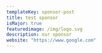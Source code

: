 ```yaml
---
templateKey: sponsor-post
title: test sponsor
isMajor: true
featuredimage: /img/logo.svg
description: our sponsor
website: "https://www.google.com"
---
```

